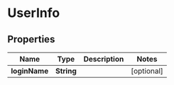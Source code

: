 
# UserInfo

## Properties
Name | Type | Description | Notes
------------ | ------------- | ------------- | -------------
**loginName** | **String** |  |  [optional]



